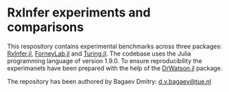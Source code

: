 # RxInfer experiments and comparisons

This respository contains experimental benchmarks across three packages: [RxInfer.jl](https://github.com/biaslab/RxInfer.jl), 
[ForneyLab.jl](https://github.com/biaslab/ForneyLab.jl) and [Turing.jl](https://github.com/TuringLang/Turing.jl).
The codebase uses the Julia programming language of version 1.9.0. 
To ensure reproducibility the experimanets have been prepared with the help of the 
[DrWatson.jl](https://github.com/JuliaDynamics/DrWatson.jl) package. 

The repository has been authored by Bagaev Dmitry: d.v.bagaev@tue.nl



